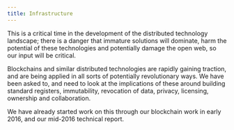 ```yaml
---
title: Infrastructure
---
```


This is a critical time in the development of the distributed technology landscape; there is a danger that immature solutions will dominate, harm the potential of these technologies and potentially damage the open web, so our input will be critical.

Blockchains and similar distributed technologies are rapidly gaining traction, and are being applied in all sorts of potentially revolutionary ways. We have been asked to, and need to look at the implications of these around building standard registers, immutability, revocation of data, privacy, licensing, ownership and collaboration.

We have already started work on this through our blockchain work in early 2016, and our mid-2016 technical report.
